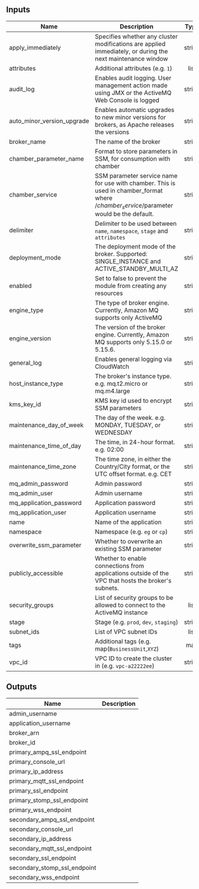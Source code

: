 
## Inputs

| Name | Description | Type | Default | Required |
|------|-------------|:----:|:-----:|:-----:|
| apply_immediately | Specifies whether any cluster modifications are applied immediately, or during the next maintenance window | string | `false` | no |
| attributes | Additional attributes (e.g. `1`) | list | `<list>` | no |
| audit_log | Enables audit logging. User management action made using JMX or the ActiveMQ Web Console is logged | string | `true` | no |
| auto_minor_version_upgrade | Enables automatic upgrades to new minor versions for brokers, as Apache releases the versions | string | `false` | no |
| broker_name | The name of the broker | string | `mq` | no |
| chamber_parameter_name | Format to store parameters in SSM, for consumption with chamber | string | `/%s/%s` | no |
| chamber_service | SSM parameter service name for use with chamber. This is used in chamber_format where /$chamber_service/$parameter would be the default. | string | `` | no |
| delimiter | Delimiter to be used between `name`, `namespace`, `stage` and `attributes` | string | `-` | no |
| deployment_mode | The deployment mode of the broker. Supported: SINGLE_INSTANCE and ACTIVE_STANDBY_MULTI_AZ | string | `ACTIVE_STANDBY_MULTI_AZ` | no |
| enabled | Set to false to prevent the module from creating any resources | string | `true` | no |
| engine_type | The type of broker engine. Currently, Amazon MQ supports only ActiveMQ | string | `ActiveMQ` | no |
| engine_version | The version of the broker engine. Currently, Amazon MQ supports only 5.15.0 or 5.15.6. | string | `5.15.0` | no |
| general_log | Enables general logging via CloudWatch | string | `true` | no |
| host_instance_type | The broker's instance type. e.g. mq.t2.micro or mq.m4.large | string | `mq.t2.micro` | no |
| kms_key_id | KMS key id used to encrypt SSM parameters | string | `` | no |
| maintenance_day_of_week | The day of the week. e.g. MONDAY, TUESDAY, or WEDNESDAY | string | `SUNDAY` | no |
| maintenance_time_of_day | The time, in 24-hour format. e.g. 02:00 | string | `03:00` | no |
| maintenance_time_zone | The time zone, in either the Country/City format, or the UTC offset format. e.g. CET | string | `UTC` | no |
| mq_admin_password | Admin password | string | `` | no |
| mq_admin_user | Admin username | string | `` | no |
| mq_application_password | Application password | string | `` | no |
| mq_application_user | Application username | string | `` | no |
| name | Name of the application | string | - | yes |
| namespace | Namespace (e.g. `eg` or `cp`) | string | - | yes |
| overwrite_ssm_parameter | Whether to overwrite an existing SSM parameter | string | `true` | no |
| publicly_accessible | Whether to enable connections from applications outside of the VPC that hosts the broker's subnets. | string | `false` | no |
| security_groups | List of security groups to be allowed to connect to the ActiveMQ instance | list | `<list>` | no |
| stage | Stage (e.g. `prod`, `dev`, `staging`) | string | - | yes |
| subnet_ids | List of VPC subnet IDs | list | - | yes |
| tags | Additional tags (e.g. map(`BusinessUnit`,`XYZ`) | map | `<map>` | no |
| vpc_id | VPC ID to create the cluster in (e.g. `vpc-a22222ee`) | string | - | yes |

## Outputs

| Name | Description |
|------|-------------|
| admin_username |  |
| application_username |  |
| broker_arn |  |
| broker_id |  |
| primary_ampq_ssl_endpoint |  |
| primary_console_url |  |
| primary_ip_address |  |
| primary_mqtt_ssl_endpoint |  |
| primary_ssl_endpoint |  |
| primary_stomp_ssl_endpoint |  |
| primary_wss_endpoint |  |
| secondary_ampq_ssl_endpoint |  |
| secondary_console_url |  |
| secondary_ip_address |  |
| secondary_mqtt_ssl_endpoint |  |
| secondary_ssl_endpoint |  |
| secondary_stomp_ssl_endpoint |  |
| secondary_wss_endpoint |  |

